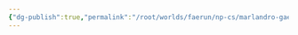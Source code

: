 ```yaml
---
{"dg-publish":true,"permalink":"/root/worlds/faerun/np-cs/marlandro-gaelkur/","tags":["Faerun"]}
---
```


